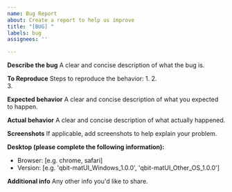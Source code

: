 ```yaml
---
name: Bug Report
about: Create a report to help us improve
title: "[BUG] "
labels: bug
assignees: ''

---
```


**Describe the bug**
A clear and concise description of what the bug is.

**To Reproduce**
Steps to reproduce the behavior:
1. 
2.  
3. 

**Expected behavior**
A clear and concise description of what you expected to happen.


**Actual behavior**
A clear and concise description of what actually happened.

**Screenshots**
If applicable, add screenshots to help explain your problem.

**Desktop (please complete the following information):**
 - Browser: [e.g. chrome, safari]
 - Version: [e.g. 'qbit-matUI_Windows_1.0.0', 'qbit-matUI_Other_OS_1.0.0']

**Additional info**
Any other info you'd like to share.
